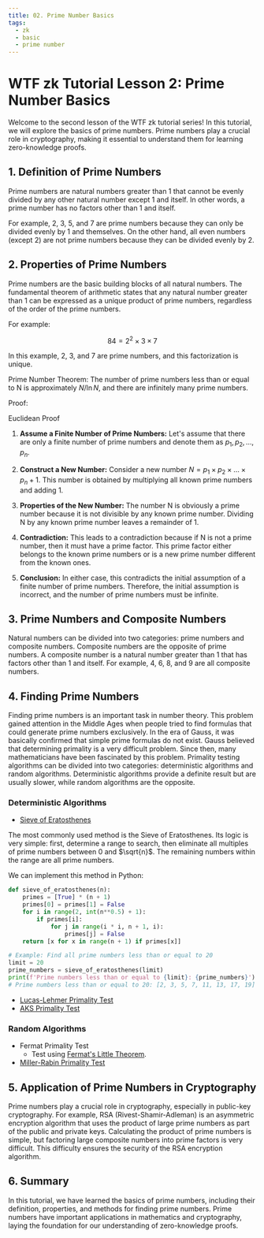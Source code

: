 ```yaml
---
title: 02. Prime Number Basics
tags:
  - zk
  - basic
  - prime number
---
```

# WTF zk Tutorial Lesson 2: Prime Number Basics

Welcome to the second lesson of the WTF zk tutorial series! In this tutorial, we will explore the basics of prime numbers. Prime numbers play a crucial role in cryptography, making it essential to understand them for learning zero-knowledge proofs.


## 1. Definition of Prime Numbers

Prime numbers are natural numbers greater than 1 that cannot be evenly divided by any other natural number except 1 and itself. In other words, a prime number has no factors other than 1 and itself.

For example, 2, 3, 5, and 7 are prime numbers because they can only be divided evenly by 1 and themselves. On the other hand, all even numbers (except 2) are not prime numbers because they can be divided evenly by 2.

## 2. Properties of Prime Numbers

Prime numbers are the basic building blocks of all natural numbers. The fundamental theorem of arithmetic states that any natural number greater than 1 can be expressed as a unique product of prime numbers, regardless of the order of the prime numbers.

For example:

$$
84 = 2^2 \times 3 \times 7 
$$

In this example, 2, 3, and 7 are prime numbers, and this factorization is unique.

Prime Number Theorem: The number of prime numbers less than or equal to N is approximately $N/\ln{N}$, and there are infinitely many prime numbers.

Proof:

Euclidean Proof

1. **Assume a Finite Number of Prime Numbers:** Let's assume that there are only a finite number of prime numbers and denote them as $p_1, p_2, \ldots, p_n$.

2. **Construct a New Number:** Consider a new number $N = p_1 \times p_2 \times \ldots \times p_n + 1$. This number is obtained by multiplying all known prime numbers and adding 1.

3. **Properties of the New Number:** The number N is obviously a prime number because it is not divisible by any known prime number. Dividing N by any known prime number leaves a remainder of 1.

4. **Contradiction:** This leads to a contradiction because if N is not a prime number, then it must have a prime factor. This prime factor either belongs to the known prime numbers or is a new prime number different from the known ones.

5. **Conclusion:** In either case, this contradicts the initial assumption of a finite number of prime numbers. Therefore, the initial assumption is incorrect, and the number of prime numbers must be infinite.

## 3. Prime Numbers and Composite Numbers

Natural numbers can be divided into two categories: prime numbers and composite numbers. Composite numbers are the opposite of prime numbers. A composite number is a natural number greater than 1 that has factors other than 1 and itself. For example, 4, 6, 8, and 9 are all composite numbers.

## 4. Finding Prime Numbers

Finding prime numbers is an important task in number theory. This problem gained attention in the Middle Ages when people tried to find formulas that could generate prime numbers exclusively. In the era of Gauss, it was basically confirmed that simple prime formulas do not exist. Gauss believed that determining primality is a very difficult problem. Since then, many mathematicians have been fascinated by this problem. Primality testing algorithms can be divided into two categories: deterministic algorithms and random algorithms. Deterministic algorithms provide a definite result but are usually slower, while random algorithms are the opposite.

### Deterministic Algorithms

- [Sieve of Eratosthenes](https://en.wikipedia.org/wiki/Sieve_of_Eratosthenes)

The most commonly used method is the Sieve of Eratosthenes. Its logic is very simple: first, determine a range to search, then eliminate all multiples of prime numbers between 0 and $\sqrt{n}$. The remaining numbers within the range are all prime numbers.

We can implement this method in Python:

```python
def sieve_of_eratosthenes(n):
    primes = [True] * (n + 1)
    primes[0] = primes[1] = False
    for i in range(2, int(n**0.5) + 1):
        if primes[i]:
            for j in range(i * i, n + 1, i):
                primes[j] = False
    return [x for x in range(n + 1) if primes[x]]

# Example: Find all prime numbers less than or equal to 20
limit = 20
prime_numbers = sieve_of_eratosthenes(limit)
print(f'Prime numbers less than or equal to {limit}: {prime_numbers}')
# Prime numbers less than or equal to 20: [2, 3, 5, 7, 11, 13, 17, 19]
```

- [Lucas-Lehmer Primality Test](https://en.wikipedia.org/wiki/Lucas%E2%80%93Lehmer_primality_test)
- [AKS Primality Test](https://en.wikipedia.org/wiki/AKS_primality_test)

### Random Algorithms

- Fermat Primality Test
  - Test using [Fermat's Little Theorem](../07_Exp/readme.md).
- [Miller-Rabin Primality Test](https://en.wikipedia.org/wiki/Miller%E2%80%93Rabin_primality_test)

## 5. Application of Prime Numbers in Cryptography

Prime numbers play a crucial role in cryptography, especially in public-key cryptography. For example, RSA (Rivest-Shamir-Adleman) is an asymmetric encryption algorithm that uses the product of large prime numbers as part of the public and private keys. Calculating the product of prime numbers is simple, but factoring large composite numbers into prime factors is very difficult. This difficulty ensures the security of the RSA encryption algorithm.

## 6. Summary

In this tutorial, we have learned the basics of prime numbers, including their definition, properties, and methods for finding prime numbers. Prime numbers have important applications in mathematics and cryptography, laying the foundation for our understanding of zero-knowledge proofs.